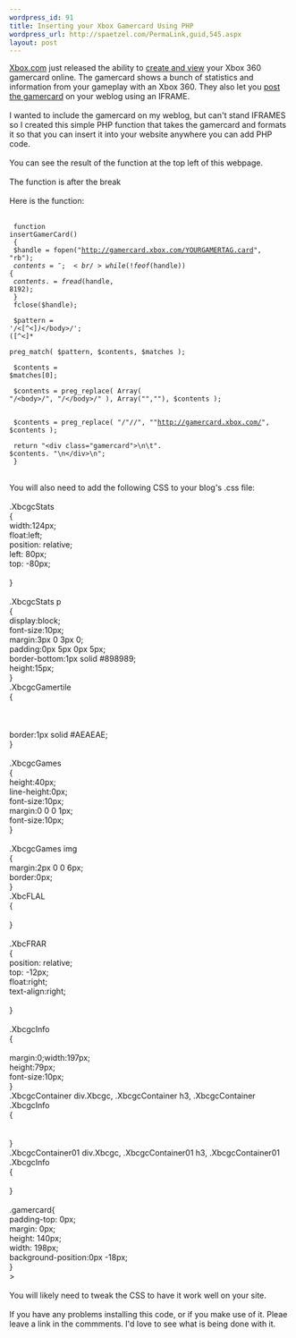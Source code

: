 ```yaml
--- 
wordpress_id: 91
title: Inserting your Xbox Gamercard Using PHP
wordpress_url: http://spaetzel.com/PermaLink,guid,545.aspx
layout: post
---
```

<a href="http://xbox.com">Xbox.com</a> just released the ability to <a href="http://live.xbox.com/en-US/profile/profile.aspx">create
        and view</a> your Xbox 360 gamercard online. The gamercard shows a bunch of statistics
        and information from your gameplay with an Xbox 360. They also let you <a href="http://www.xbox.com/en-US/MyXbox/embedgamercard.htm">post
        the gamercard</a> on your weblog using an IFRAME.<br />
        <br />
        I wanted to include the gamercard on my weblog, but can't stand IFRAMES so I created
        this simple PHP function that takes the gamercard and formats it so that you can insert
        it into your website anywhere you can add PHP code.<br />
        <br />
        You can see the result of the function at the top left of this webpage.<br />
        <br />
        The function is after the break<br />
        <!--break-->
        <br />
        Here is the function:<br />
        <br />
        <code>
        <br />
        function insertGamerCard()<br />
        {<br />
        $handle = fopen("http://gamercard.xbox.com/YOURGAMERTAG.card", "rb");<br />
        $contents = '';<br />
        while (!feof($handle)) {<br />
        $contents .= fread($handle, 8192);<br />
        }<br />
        fclose($handle);<br />
        <br />
        $pattern = '/<body><[^&lt;]*)*&lt;\/body&gt;/';<br />([^&lt;]*
        <br />
        preg_match( $pattern, $contents, $matches );<br />
        <br />
        $contents = $matches[0];<br />
        <br />
        $contents = preg_replace( Array( "/&lt;body&gt;/", "/&lt;\/body&gt;/" ), Array("",""),
        $contents );<br />
        <br />
        $contents = preg_replace( "/\"\//", "\"http://gamercard.xbox.com/", $contents );<br />
        <br />
        return "&lt;div class=\"gamercard\"&gt;\n\t". $contents. "\n&lt;/div&gt;\n";<br />
        }<br />
        </code>
        <br />
        <br />
        You will also need to add the following CSS to your blog's .css file:<br />
        <br />
        .XbcgcStats
        <br />
        {<br />
        width:124px;<br />
        float:left;<br />
        position: relative;<br />
        left: 80px;<br />
        top: -80px;<br />
        <br />
        }<br />
        <br />
        .XbcgcStats p
        <br />
        {<br />
        display:block;<br />
        font-size:10px;<br />
        margin:3px 0 3px 0;<br />
        padding:0px 5px 0px 5px;<br />
        border-bottom:1px solid #898989;<br />
        height:15px;<br />
        }<br />
        .XbcgcGamertile<br />
        {<br />
        <br />
        <br />
        <br />
        border:1px solid #AEAEAE;<br />
        }<br />
        <br />
        .XbcgcGames
        <br />
        {<br />
        height:40px;<br />
        line-height:0px;<br />
        font-size:10px;<br />
        margin:0 0 0 1px;<br />
        font-size:10px;<br />
        }<br />
        <br />
        .XbcgcGames img
        <br />
        {<br />
        margin:2px 0 0 6px;<br />
        border:0px;<br />
        }<br />
        .XbcFLAL
        <br />
        {<br />
        <br />
        }<br />
        <br />
        .XbcFRAR
        <br />
        {<br />
        position: relative;<br />
        top: -12px;<br />
        float:right;<br />
        text-align:right;<br />
        <br />
        }<br />
        <br />
        .XbcgcInfo
        <br />
        {<br />
        <br />
        margin:0;width:197px;<br />
        height:79px;<br />
        font-size:10px;<br />
        }<br />
        .XbcgcContainer div.Xbcgc, .XbcgcContainer h3, .XbcgcContainer .XbcgcInfo<br />
        {<br />
        <br />
        <br />
        }<br />
        .XbcgcContainer01 div.Xbcgc, .XbcgcContainer01 h3, .XbcgcContainer01 .XbcgcInfo<br />
        {<br />
        <br />
        }<br />
        <br />
        .gamercard{<br />
        padding-top: 0px;<br />
        margin: 0px;<br />
        height: 140px;<br />
        width: 198px;<br />
        background-position:0px -18px;<br />
        }<br />
        >
        <br />
        <br />
        You will likely need to tweak the CSS to have it work well on your site.<br />
        <br />
        If you have any problems installing this code, or if you make use of it. Pleae leave
        a link in the commments. I'd love to see what is being done with it.<img width="0" height="0" src="http://spaetzel.com/aggbug.ashx?id=545" />
